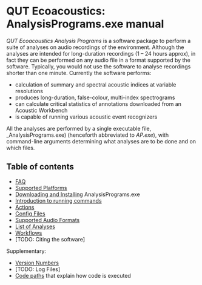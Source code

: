# QUT Ecoacoustics: AnalysisPrograms.exe manual


*QUT Ecoacoustics Analysis Programs* is a software package to perform a suite of analyses on audio recordings of the environment. Although the analyses are intended for long-duration recordings (1 – 24 hours approx), in fact they can be performed on any audio file in a format supported by the software. Typically, you would not use the software to analyse recordings shorter than one minute. Currently the software performs:

- calculation of summary and spectral acoustic indices at variable resolutions
- produces long-duration, false-colour, multi-index spectrograms
- can calculate critical statistics of annotations downloaded from an Acoustic Workbench
- is capable of running various acoustic event recognizers

All the analyses are performed by a single executable file, _AnalysisPrograms.exe) (henceforth abbreviated to _AP.exe_), with command-line arguments determining what analyses are to be done and on which files.

## Table of contents

- [FAQ](./faq)
- [Supported Platforms](./supported_platforms.md)
- [Downloading and Installing](./installing.md) AnalysisPrograms.exe
- [Introduction to running commands](./cli.md)
- [Actions](./actions.md)
- [Config Files](./config_files.md)
- [Supported Audio Formats](./formats.md)
- [List of Analyses](./analyses/)
- [Workflows](./workflows)
- [TODO: Citing the software]

Supplementary:

- [Version Numbers](./versioning.md)
- [TODO: Log Files]
- [Code paths](./code_paths) that explain how code is executed